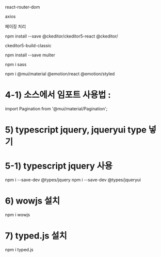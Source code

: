 react-router-dom

axios

페이징 처리

npm install --save @ckeditor/ckeditor5-react @ckeditor/

ckeditor5-build-classic

npm install --save multer

npm i sass

npm i @mui/material @emotion/react @emotion/styled

# 4-1) 소스에서 임포트 사용법 : <Pagination />
import Pagination from '@mui/material/Pagination';

# 5) typescript jquery, jqueryui type 넣기
# 5-1) typescript jquery 사용
npm i --save-dev @types/jquery
npm i --save-dev @types/jqueryui

# 6) wowjs 설치 
npm i wowjs

# 7) typed.js 설치
npm i typed.js